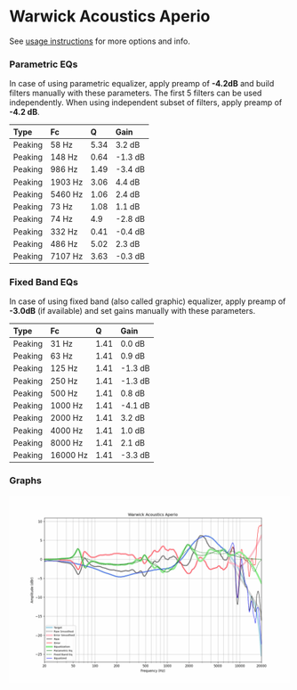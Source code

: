 # Warwick Acoustics Aperio
See [usage instructions](https://github.com/jaakkopasanen/AutoEq#usage) for more options and info.

### Parametric EQs
In case of using parametric equalizer, apply preamp of **-4.2dB** and build filters manually
with these parameters. The first 5 filters can be used independently.
When using independent subset of filters, apply preamp of **-4.2 dB**.

| Type    | Fc      |    Q | Gain    |
|:--------|:--------|:-----|:--------|
| Peaking | 58 Hz   | 5.34 | 3.2 dB  |
| Peaking | 148 Hz  | 0.64 | -1.3 dB |
| Peaking | 986 Hz  | 1.49 | -3.4 dB |
| Peaking | 1903 Hz | 3.06 | 4.4 dB  |
| Peaking | 5460 Hz | 1.06 | 2.4 dB  |
| Peaking | 73 Hz   | 1.08 | 1.1 dB  |
| Peaking | 74 Hz   | 4.9  | -2.8 dB |
| Peaking | 332 Hz  | 0.41 | -0.4 dB |
| Peaking | 486 Hz  | 5.02 | 2.3 dB  |
| Peaking | 7107 Hz | 3.63 | -0.3 dB |

### Fixed Band EQs
In case of using fixed band (also called graphic) equalizer, apply preamp of **-3.0dB**
(if available) and set gains manually with these parameters.

| Type    | Fc       |    Q | Gain    |
|:--------|:---------|:-----|:--------|
| Peaking | 31 Hz    | 1.41 | 0.0 dB  |
| Peaking | 63 Hz    | 1.41 | 0.9 dB  |
| Peaking | 125 Hz   | 1.41 | -1.3 dB |
| Peaking | 250 Hz   | 1.41 | -1.3 dB |
| Peaking | 500 Hz   | 1.41 | 0.8 dB  |
| Peaking | 1000 Hz  | 1.41 | -4.1 dB |
| Peaking | 2000 Hz  | 1.41 | 3.2 dB  |
| Peaking | 4000 Hz  | 1.41 | 1.0 dB  |
| Peaking | 8000 Hz  | 1.41 | 2.1 dB  |
| Peaking | 16000 Hz | 1.41 | -3.3 dB |

### Graphs
![](./Warwick%20Acoustics%20Aperio.png)